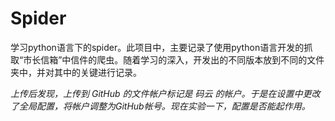 # Spider
学习python语言下的spider。此项目中，主要记录了使用python语言开发的抓取“市长信箱”中信件的爬虫。随着学习的深入，开发出的不同版本放到不同的文件夹中，并对其中的关键进行记录。

*上传后发现，上传到 GitHub 的文件帐户标记是 码云 的帐户。于是在设置中更改了全局配置，将帐户调整为GitHub帐号。现在实验一下，配置是否能起作用。*
